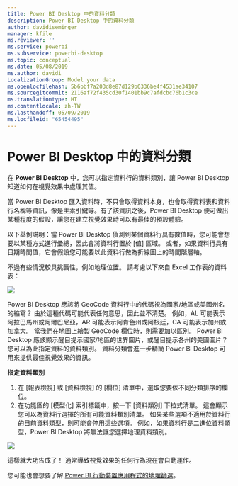 ```yaml
---
title: Power BI Desktop 中的資料分類
description: Power BI Desktop 中的資料分類
author: davidiseminger
manager: kfile
ms.reviewer: ''
ms.service: powerbi
ms.subservice: powerbi-desktop
ms.topic: conceptual
ms.date: 05/08/2019
ms.author: davidi
LocalizationGroup: Model your data
ms.openlocfilehash: 5b6bbf7a203d8e87d129b6336be4f4531ae34107
ms.sourcegitcommit: 2116af72f435cd30f1401bb9c7afdcbc76b1c3ce
ms.translationtype: HT
ms.contentlocale: zh-TW
ms.lasthandoff: 05/09/2019
ms.locfileid: "65454495"
---
```

# <a name="data-categorization-in-power-bi-desktop"></a>Power BI Desktop 中的資料分類
在 **Power BI Desktop** 中，您可以指定資料行的資料類別，讓 Power BI Desktop 知道如何在視覺效果中處理其值。

當 Power BI Desktop 匯入資料時，不只會取得資料本身，也會取得資料表和資料行名稱等資訊，像是主索引鍵等。有了該資訊之後，Power BI Desktop 便可做出某種程度的假設，讓您在建立視覺效果時可以有最佳的預設體驗。 

以下舉例説明：當 Power BI Desktop 偵測到某個資料行具有數值時，您可能會想要以某種方式進行彙總，因此會將資料行置於 [值] 區域。 或者，如果資料行具有日期時間值，它會假設您可能要以此資料行做為折線圖上的時間階層軸。

不過有些情況較具挑戰性，例如地理位置。 請考慮以下來自 Excel 工作表的資料表：

![](media/desktop-data-categorization/datacategorizationtable.png)

Power BI Desktop 應該將 GeoCode 資料行中的代碼視為國家/地區或美國州名的縮寫？  由於這種代碼可能代表任何意思，因此並不清楚。  例如，AL 可能表示阿拉巴馬州或阿爾巴尼亞，AR 可能表示阿肯色州或阿根廷，CA 可能表示加州或加拿大。 當我們在地圖上繪製 GeoCode 欄位時，則需要加以區別。  Power BI Desktop 應該顯示醒目提示國家/地區的世界圖片，或醒目提示各州的美國圖片？  您可以為此指定資料的資料類別。 資料分類會進一步精簡 Power BI Desktop 可用來提供最佳視覺效果的資訊。  

**指定資料類別**

1. 在 [報表檢視] 或 [資料檢視] 的 [欄位]  清單中，選取您要依不同分類排序的欄位。
2. 在功能區的 [模型化] 索引標籤中，按一下 [資料類別] 下拉式清單。  這會顯示您可以為資料行選擇的所有可能資料類別清單。  如果某些選項不適用於資料行的目前資料類型，則可能會停用這些選項。  例如，如果資料行是二進位資料類型，Power BI Desktop 將無法讓您選擇地理資料類別。 

![](media/desktop-data-categorization/datacategorization.gif)

這樣就大功告成了！  通常導致視覺效果的任何行為現在會自動運作。  

您可能也會想要了解 [Power BI 行動裝置應用程式的地理篩選](desktop-mobile-geofiltering.md)。

